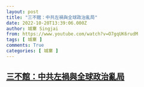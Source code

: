 ```yaml
---
layout: post
title: "三不館：中共左禍與全球政治亂局"
date: 2022-10-20T13:39:06.000Z
author: 城寨 Singjai
from: https://www.youtube.com/watch?v=O7gqUK6rudM
tags: [ 城寨 ]
comments: True
categories: [ 城寨 ]
---
```

<!--1666273146000-->
[三不館：中共左禍與全球政治亂局](https://www.youtube.com/watch?v=O7gqUK6rudM)
------

<div>

</div>
